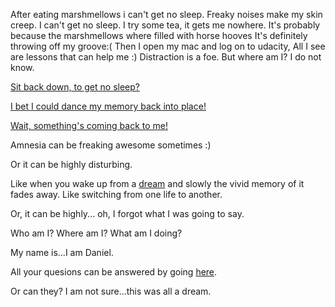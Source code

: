After eating marshmellows i can't get no sleep. Freaky noises make my
skin creep. I can't get no sleep.
I try some tea, it gets me nowhere.
It's probably because the marshmellows where filled with horse hooves
It's definitely throwing off my groove:(
Then I open my mac and log on to udacity,
All I see are lessons that can help me :)
Distraction is a foe.
But where am I? I do not know.

[Sit back down, to get no sleep?](../sleep/marshmallow.md)

[I bet I could dance my memory back into place!](../dance-randomly/dance-randomly.md)

[Wait, something's coming back to me!](../I'm-batman/batman.md)

Amnesia can be freaking awesome sometimes :)

Or it can be highly disturbing.

Like when you wake up from a [dream](http://www.asdreams.org/) and slowly the vivid
memory of it fades away. Like switching from one life to another.

Or, it can be highly... oh, I forgot what I was going to say.

Who am I?  Where am I?  What am I doing?

My name is...I am Daniel.

All your quesions can be answered by going [here](https://www.amnesiagame.com/#main).

Or can they?  I am not sure...this was all a dream. 